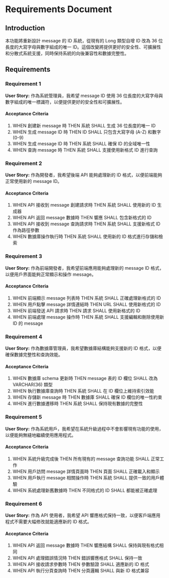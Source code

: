 # Requirements Document

## Introduction

本功能將重新設計 message 的 ID 系統，從現有的 Long 類型自增 ID 改為 36 位長度的大寫字母與數字組成的唯一 ID。這個改變將提供更好的安全性、可擴展性和分散式系統支援，同時保持系統的向後兼容性和數據完整性。

## Requirements

### Requirement 1

**User Story:** 作為系統管理員，我希望 message ID 使用 36 位長度的大寫字母與數字組成的唯一標識符，以便提供更好的安全性和可擴展性。

#### Acceptance Criteria

1. WHEN 創建新 message 時 THEN 系統 SHALL 生成 36 位長度的唯一 ID
2. WHEN 生成 message ID 時 THEN ID SHALL 只包含大寫字母 (A-Z) 和數字 (0-9)
3. WHEN 生成 message ID 時 THEN 系統 SHALL 確保 ID 的全域唯一性
4. WHEN 查詢 message 時 THEN 系統 SHALL 支援使用新格式 ID 進行查詢

### Requirement 2

**User Story:** 作為開發者，我希望後端 API 能夠處理新的 ID 格式，以便前端能夠正常使用新的 message ID。

#### Acceptance Criteria

1. WHEN API 接收到 message 創建請求時 THEN 系統 SHALL 使用新的 ID 生成器
2. WHEN API 返回 message 數據時 THEN 響應 SHALL 包含新格式的 ID
3. WHEN API 接收到 message 查詢請求時 THEN 系統 SHALL 支援新格式 ID 作為路徑參數
4. WHEN 數據庫操作執行時 THEN 系統 SHALL 使用新的 ID 格式進行存儲和檢索

### Requirement 3

**User Story:** 作為前端開發者，我希望前端應用能夠處理新的 message ID 格式，以便用戶界面能夠正常顯示和操作 message。

#### Acceptance Criteria

1. WHEN 前端顯示 message 列表時 THEN 系統 SHALL 正確處理新格式的 ID
2. WHEN 用戶點擊 message 詳情連結時 THEN URL SHALL 使用新格式的 ID
3. WHEN 前端發送 API 請求時 THEN 請求 SHALL 使用新格式的 ID
4. WHEN 前端處理 message 操作時 THEN 系統 SHALL 支援編輯和刪除使用新 ID 的 message

### Requirement 4

**User Story:** 作為數據庫管理員，我希望數據庫結構能夠支援新的 ID 格式，以便確保數據完整性和查詢效能。

#### Acceptance Criteria

1. WHEN 數據庫 schema 更新時 THEN message 表的 ID 欄位 SHALL 改為 VARCHAR(36) 類型
2. WHEN 執行數據庫查詢時 THEN 系統 SHALL 在 ID 欄位上維持索引效能
3. WHEN 存儲新 message 時 THEN 數據庫 SHALL 確保 ID 欄位的唯一性約束
4. WHEN 進行數據遷移時 THEN 系統 SHALL 保持現有數據的完整性

### Requirement 5

**User Story:** 作為系統用戶，我希望在系統升級過程中不會影響現有功能的使用，以便能夠無縫地繼續使用應用程式。

#### Acceptance Criteria

1. WHEN 系統升級完成後 THEN 所有現有的 message 查詢功能 SHALL 正常工作
2. WHEN 用戶訪問 message 詳情頁面時 THEN 頁面 SHALL 正確載入和顯示
3. WHEN 用戶執行 message 相關操作時 THEN 系統 SHALL 提供一致的用戶體驗
4. WHEN 系統處理新舊數據時 THEN 不同格式的 ID SHALL 都能被正確處理

### Requirement 6

**User Story:** 作為 API 使用者，我希望 API 響應格式保持一致，以便客戶端應用程式不需要大幅修改就能適應新的 ID 格式。

#### Acceptance Criteria

1. WHEN API 返回 message 數據時 THEN 響應結構 SHALL 保持與現有格式相同
2. WHEN API 處理錯誤情況時 THEN 錯誤響應格式 SHALL 保持一致
3. WHEN API 接收請求參數時 THEN 參數驗證 SHALL 適應新的 ID 格式
4. WHEN API 執行分頁查詢時 THEN 分頁邏輯 SHALL 與新 ID 格式兼容